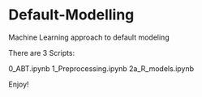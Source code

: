 # Default-Modelling
Machine Learning approach to default modeling

There are 3 Scripts:

0_ABT.ipynb
1_Preprocessing.ipynb
2a_R_models.ipynb


Enjoy!
